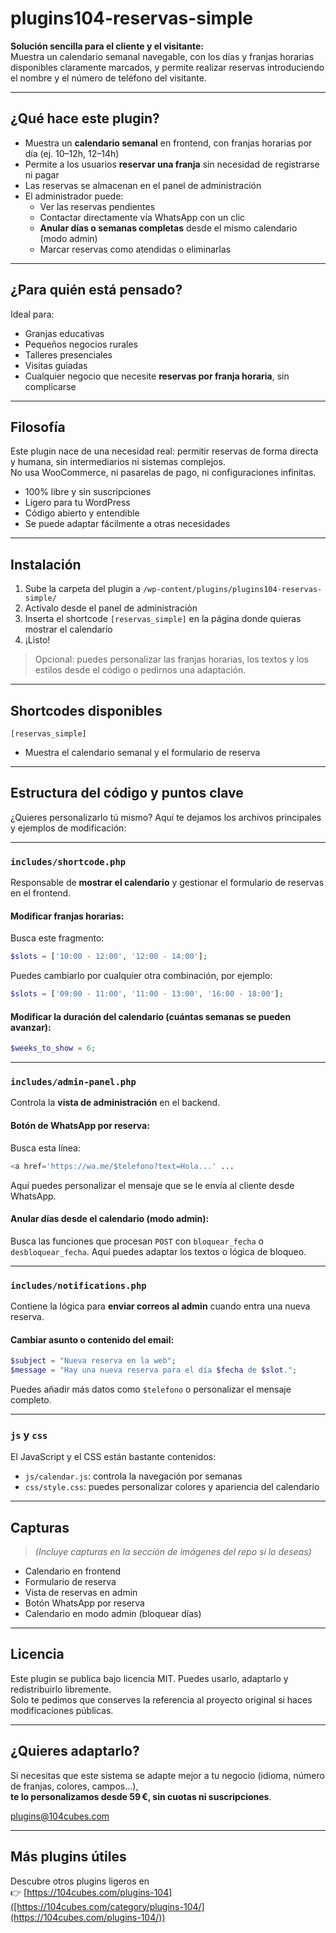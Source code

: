 # plugins104-reservas-simple

**Solución sencilla para el cliente y el visitante:**  
Muestra un calendario semanal navegable, con los días y franjas horarias disponibles claramente marcados, y permite realizar reservas introduciendo el nombre y el número de teléfono del visitante.

---

## ¿Qué hace este plugin?

- Muestra un **calendario semanal** en frontend, con franjas horarias por día (ej. 10–12h, 12–14h)
- Permite a los usuarios **reservar una franja** sin necesidad de registrarse ni pagar
- Las reservas se almacenan en el panel de administración
- El administrador puede:
  - Ver las reservas pendientes
  - Contactar directamente vía WhatsApp con un clic
  - **Anular días o semanas completas** desde el mismo calendario (modo admin)
  - Marcar reservas como atendidas o eliminarlas

---

##  ¿Para quién está pensado?

Ideal para:
- Granjas educativas
- Pequeños negocios rurales
- Talleres presenciales
- Visitas guiadas
- Cualquier negocio que necesite **reservas por franja horaria**, sin complicarse

---

##  Filosofía

Este plugin nace de una necesidad real: permitir reservas de forma directa y humana, sin intermediarios ni sistemas complejos.  
No usa WooCommerce, ni pasarelas de pago, ni configuraciones infinitas.

-  100% libre y sin suscripciones
-  Ligero para tu WordPress
-  Código abierto y entendible
-  Se puede adaptar fácilmente a otras necesidades

---

##  Instalación

1. Sube la carpeta del plugin a `/wp-content/plugins/plugins104-reservas-simple/`
2. Actívalo desde el panel de administración
3. Inserta el shortcode `[reservas_simple]` en la página donde quieras mostrar el calendario
4. ¡Listo!

>  Opcional: puedes personalizar las franjas horarias, los textos y los estilos desde el código o pedirnos una adaptación.

---

##  Shortcodes disponibles

```shortcode
[reservas_simple]
```

- Muestra el calendario semanal y el formulario de reserva

---

##  Estructura del código y puntos clave

¿Quieres personalizarlo tú mismo? Aquí te dejamos los archivos principales y ejemplos de modificación:

---

### `includes/shortcode.php`
Responsable de **mostrar el calendario** y gestionar el formulario de reservas en el frontend.

####  Modificar franjas horarias:
Busca este fragmento:
```php
$slots = ['10:00 - 12:00', '12:00 - 14:00'];
```
Puedes cambiarlo por cualquier otra combinación, por ejemplo:
```php
$slots = ['09:00 - 11:00', '11:00 - 13:00', '16:00 - 18:00'];
```

####  Modificar la duración del calendario (cuántas semanas se pueden avanzar):
```php
$weeks_to_show = 6;
```

---

### `includes/admin-panel.php`
Controla la **vista de administración** en el backend.

####  Botón de WhatsApp por reserva:
Busca esta línea:
```php
<a href='https://wa.me/$telefono?text=Hola...' ...
```
Aquí puedes personalizar el mensaje que se le envía al cliente desde WhatsApp.

####  Anular días desde el calendario (modo admin):
Busca las funciones que procesan `POST` con `bloquear_fecha` o `desbloquear_fecha`. Aquí puedes adaptar los textos o lógica de bloqueo.

---

### `includes/notifications.php`
Contiene la lógica para **enviar correos al admin** cuando entra una nueva reserva.

####  Cambiar asunto o contenido del email:
```php
$subject = "Nueva reserva en la web";
$message = "Hay una nueva reserva para el día $fecha de $slot.";
```
Puedes añadir más datos como `$telefono` o personalizar el mensaje completo.

---

### `js` y `css`
El JavaScript y el CSS están bastante contenidos:

- `js/calendar.js`: controla la navegación por semanas
- `css/style.css`: puedes personalizar colores y apariencia del calendario

---

##  Capturas

> *(Incluye capturas en la sección de imágenes del repo si lo deseas)*

- Calendario en frontend
- Formulario de reserva
- Vista de reservas en admin
- Botón WhatsApp por reserva
- Calendario en modo admin (bloquear días)

---

##  Licencia

Este plugin se publica bajo licencia MIT. Puedes usarlo, adaptarlo y redistribuirlo libremente.  
Solo te pedimos que conserves la referencia al proyecto original si haces modificaciones públicas.

---

##  ¿Quieres adaptarlo?

Si necesitas que este sistema se adapte mejor a tu negocio (idioma, número de franjas, colores, campos…),  
**te lo personalizamos desde 59 €, sin cuotas ni suscripciones**.

 [plugins@104cubes.com](https://104cubes.com/contacto)

---

##  Más plugins útiles

Descubre otros plugins ligeros en  
👉 [https://104cubes.com/plugins-104]([https://104cubes.com/category/plugins-104/](https://104cubes.com/plugins-104/))
